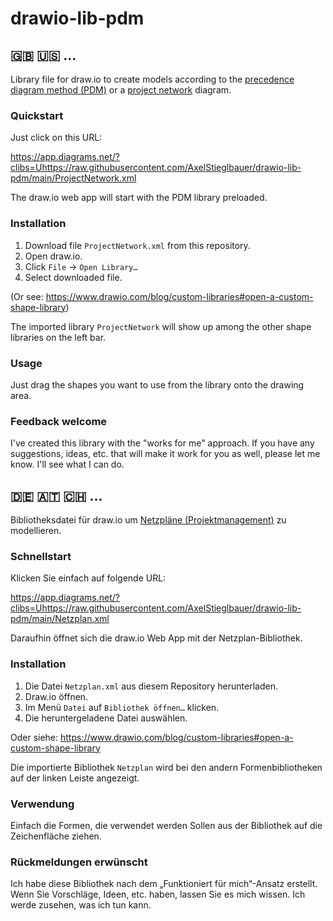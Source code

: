 # drawio-lib-pdm

## 🇬🇧 🇺🇸 …

Library file for draw.io to create models according to the [precedence diagram method (PDM)](https://en.wikipedia.org/wiki/Precedence_diagram_method) or a [project network](https://en.wikipedia.org/wiki/Project_network) diagram.

### Quickstart

Just click on this URL:

<https://app.diagrams.net/?clibs=Uhttps://raw.githubusercontent.com/AxelStieglbauer/drawio-lib-pdm/main/ProjectNetwork.xml>

The draw.io web app will start with the PDM library preloaded.

### Installation

1. Download file `ProjectNetwork.xml` from this repository.
2. Open draw.io.
3. Click `File` -> `Open Library…`
4. Select downloaded file.

(Or see: <https://www.drawio.com/blog/custom-libraries#open-a-custom-shape-library>)

The imported library `ProjectNetwork` will show up among the other shape libraries on the left bar.

### Usage

Just drag the shapes you want to use from the library onto the drawing area.

### Feedback welcome

I've created this library with the "works for me" approach. If you have any suggestions, ideas, etc. that will make it work for you as well, please let me know. I'll see what I can do.

## 🇩🇪 🇦🇹 🇨🇭 …

Bibliotheksdatei für draw.io um [Netzpläne (Projektmanagement)](https://de.wikipedia.org/wiki/Netzplantechnik) zu modellieren.

### Schnellstart

Klicken Sie einfach auf folgende URL:

<https://app.diagrams.net/?clibs=Uhttps://raw.githubusercontent.com/AxelStieglbauer/drawio-lib-pdm/main/Netzplan.xml>

Daraufhin öffnet sich die draw.io Web App mit der Netzplan-Bibliothek.

### Installation

1. Die Datei `Netzplan.xml` aus diesem Repository herunterladen.
2. Draw.io öffnen.
3. Im Menü `Datei` auf `Bibliothek öffnen…` klicken.
4. Die heruntergeladene Datei auswählen.

Oder siehe: <https://www.drawio.com/blog/custom-libraries#open-a-custom-shape-library>

Die importierte Bibliothek `Netzplan` wird bei den andern Formenbibliotheken auf der linken Leiste angezeigt.  

### Verwendung

Einfach die Formen, die verwendet werden Sollen aus der Bibliothek auf die Zeichenfläche ziehen.

### Rückmeldungen erwünscht

Ich habe diese Bibliothek nach dem „Funktioniert für mich“-Ansatz erstellt. Wenn Sie Vorschläge, Ideen, etc. haben, lassen Sie es mich wissen. Ich werde zusehen, was ich tun kann.
